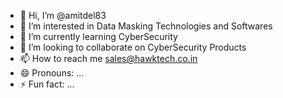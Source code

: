 - 👋 Hi, I’m @amitdel83
- 👀 I’m interested in Data Masking Technologies and Softwares
- 🌱 I’m currently learning CyberSecurity
- 💞️ I’m looking to collaborate on CyberSecurity Products
- 📫 How to reach me sales@hawktech.co.in
- 😄 Pronouns: ...
- ⚡ Fun fact: ...

<!---
amitdel83/amitdel83 is a ✨ special ✨ repository because its `README.md` (this file) appears on your GitHub profile.
You can click the Preview link to take a look at your changes.
--->
